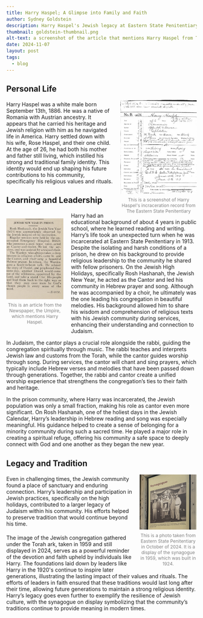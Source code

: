 ```yaml
---
title: Harry Haspel; A Glimpse into Family and Faith
author: Sydney Goldstein
description: Harry Haspel's Jewish legacy at Eastern State Penitentiary
thumbnail: goldstein-thumbnail.png
alt-text: a screenshot of the article that mentions Harry Haspel from The Umpire
date: 2024-11-07
layout: post
tags:
  - blog
---
```


## Personal Life 

<div style="text-align: justify; margin-bottom: 20px;">
   
  <div style="float: right; margin-left: 20px; width: 40%; clear: both;">
        <img src="https://raw.githubusercontent.com/upenndigitalscholarship/printing-in-prisons/main/assets/img/recordgoldstein.png" alt="Incarceration Record" style="width: 100%; height: 50%;">
        <p style="font-size: 0.85em; text-align: center; color: gray; margin-top: 5px;">
            This is a screenshot of Harry Haspel's incraceration record from The Eastern State Penitentiary
        </p>
    </div>

</div>
  
Harry Haspel was a white male born September 13th, 1886. He was a native of Romania with 
Austrian ancestry. It appears that he carried his heritage and Jewish religion with him as 
he navigated life in America. Harry settled down with his wife, Rose Haspel, and their one 
child. At the age of 26, he had both his mother and father still living, which instilled his
strong and traditional family identity. This identity would end up shaping his future 
contributions to his community, specifically his religious values and rituals.

## Learning and Leadership

<div style="text-align: justify; margin-bottom: 20px;">
    
  <div style="float: left; margin-right: 20px; width: 30%; clear: both;">
        <img src="https://raw.githubusercontent.com/upenndigitalscholarship/printing-in-prisons/main/assets/img/umpiregoldstein.png" alt="Newspaper: The Umpire (659)" style="width: 100%; height: 50%;">
        <p style="font-size: 0.85em; text-align: center; color: gray; margin-top: 5px;">
            This is an article from the Newspaper, the Umpire, which mentions Harry Haspel.
        </p>
  </div>

</div>

Harry had an educational background of about 4 years in public school, where he learned reading and writing. Harry’s life took an unexpected turn when he was incarcerated at Eastern State Penitentiary in 1913. Despite the isolating and harsh conditions of a prison, he drew on his background to provide religious leadership to the community he shared with fellow prisoners. On the Jewish High Holidays, specifically Rosh Hashanah, the Jewish New Year, he acted as the Cantor and led his community in Hebrew prayer and song. Although he was accompanied by a choir, he ultimately was the one leading his congregation in beautiful melodies. His background allowed him to share his wisdom and comprehension of religious texts with his Jewish community during services, enhancing their understanding and connection to Judaism.

In Judaism, the cantor plays a crucial role alongside the rabbi, guiding the congregation spiritually through music. The rabbi teaches and interprets Jewish law and customs from the Torah, while the cantor guides worship through song. During services, the cantor will chant and sing prayers, which typically include Hebrew verses and melodies that have been passed down through generations. Together, the rabbi and cantor create a unified worship experience that strengthens the congregation’s ties to their faith and heritage.

In the prison community, where Harry was incarcerated, the Jewish population was only a small fraction, making his role as cantor even more significant. On Rosh Hashanah, one of the holiest days in the Jewish Calendar, Harry’s leadership in Hebrew reading and song was especially meaningful. His guidance helped to create a sense of belonging for a minority community during such a sacred time. He played a major role in creating a spiritual refuge, offering his community a safe space to deeply connect with God and one another as they began the new year.

## Legacy and Tradition

<div style="text-align: justify; margin-bottom: 20px;">
    
  <div style="float: right; margin-left: 20px; width: 30%; clear: both;">
        <img src="https://raw.githubusercontent.com/upenndigitalscholarship/printing-in-prisons/main/assets/img/synagoguegoldstein.png" alt="Photo taken from Eastern State Penitentiary" style="width: 100%; height: 50%;">
        <p style="font-size: 0.85em; text-align: center; color: gray; margin-top: 5px;">
            This is a photo taken from Eastern State Penitentiary in October of 2024. It is a display of the synagogue in 1959, which was built in 1924. 
        </p>
    </div>

</div>

Even in challenging times, the Jewish community found a place of sanctuary and enduring  connection. Harry’s leadership and participation in Jewish practices, specifically on the high holidays, contributed to a larger legacy of Judaism within his community. His efforts helped to preserve tradition that would continue beyond his time.

<p style="margin-top: 20px;"></p>

The image of the Jewish congregation gathered under the Torah ark, taken in 1959 and still displayed in 2024, serves as a powerful reminder of the devotion and faith upheld by individuals like Harry. The foundations laid down by leaders like Harry in the 1920's continue to inspire later generations, illustrating the lasting impact of their values and rituals. The efforts of leaders in faith ensured that these traditions would last long after their time, allowing future generations to maintain a strong religious identity. Harry’s legacy goes even further to exemplify the resilience of Jewish culture, with the synagogue on display symbolizing that the community’s traditions continue to provide meaning in modern times.




